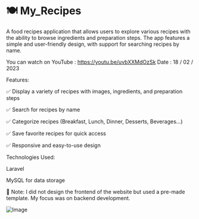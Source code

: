 
# 🍽️ My_Recipes 

A food recipes application that allows users to explore various recipes with the ability to browse ingredients and preparation steps. The app features a simple and user-friendly design, with support for searching recipes by name.

You can watch on YouTube : https://youtu.be/uvbXXMdOzSk
Date : 18 / 02 / 2023

Features:

✅ Display a variety of recipes with images, ingredients, and preparation steps

✅ Search for recipes by name

✅ Categorize recipes (Breakfast, Lunch, Dinner, Desserts, Beverages...)

✅ Save favorite recipes for quick access

✅ Responsive and easy-to-use design


Technologies Used:

Laravel

MySQL for data storage

📝 Note: I did not design the frontend of the website but used a pre-made template. My focus was on backend development.


![Image](https://github.com/user-attachments/assets/5128ea86-b51b-4c5d-acfa-85547124b9db)

